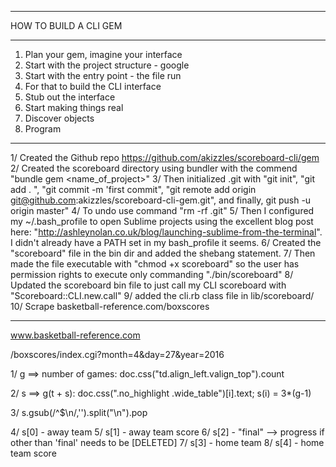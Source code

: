 ************
HOW TO BUILD A CLI GEM
************

1. Plan your gem, imagine your interface
2. Start with the project structure - google
3. Start with the entry point - the file run
4. For that to build the CLI interface
5. Stub out the interface
6. Start making things real
7. Discover objects
8. Program

***********

1/ Created the Github repo https://github.com/akizzles/scoreboard-cli/gem
2/ Created the scoreboard directory using bundler with the commend "bundle gem <name_of_project>"
3/ Then initialized .git with "git init", "git add . ", "git commit -m 'first commit", "git remote add origin git@github.com:akizzles/scoreboard-cli-gem.git", and finally, git push -u origin master"
4/ To undo use command "rm -rf .git"
5/ Then I configured my ~/.bash_profile to open Sublime projects using the excellent blog post here: "http://ashleynolan.co.uk/blog/launching-sublime-from-the-terminal". I didn't already have a PATH set in my bash_profile it seems.
6/ Created the "scoreboard" file in the bin dir and added the shebang statement. 
7/ Then made the file executable with "chmod +x scoreboard" so the user has permission rights to execute only commanding "./bin/scoreboard"
8/ Updated the scoreboard bin file to just call my CLI scoreboard with "Scoreboard::CLI.new.call"
9/ added the cli.rb class file in lib/scoreboard/ 
10/ Scrape basketball-reference.com/boxscores

***************
www.basketball-reference.com

/boxscores/index.cgi?month=4&day=27&year=2016

1/ g ==> number of games: doc.css("td.align_left.valign_top").count

2/ s ==> g(t + s): doc.css(".no_highlight .wide_table")[i].text; s(i) = 3*(g-1)

3/ s.gsub(/^$\n/,'').split("\n").pop

4/ s[0] - away team
5/ s[1] - away team score
6/ s[2] - "final" --> progress if other than 'final' needs to be [DELETED]
7/ s[3] - home team
8/ s[4] - home team score